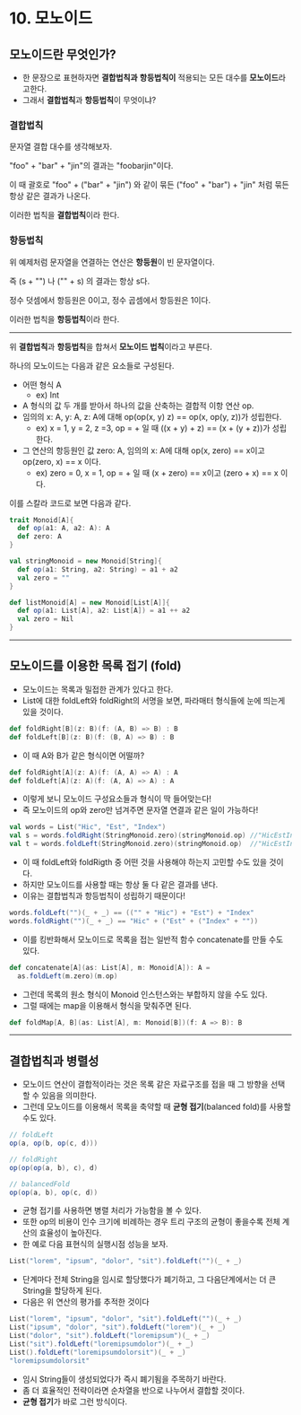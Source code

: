 # 10. 모노이드

## 모노이드란 무엇인가?

- 한 문장으로 표현하자면 **결합법칙과** **항등법칙이** 적용되는 모든 대수를 **모노이드**라고한다.
- 그래서 **결합법칙**과 **항등법칙**이 무엇이냐?

### 결합법칙 

문자열 결합 대수를 생각해보자.

"foo" + "bar" + "jin"의 결과는 "foobarjin"이다.

이 때 괄호로 "foo" + ("bar" + "jin") 와 같이 묶든 ("foo" + "bar") + "jin" 처럼 묶든 항상 같은 결과가 나온다.

이러한 법칙을 **결합법칙**이라 한다.

### 항등법칙

위 예제처럼 문자열을 연결하는 연산은 **항등원**이 빈 문자열이다.

즉 (s + "") 나 ("" + s) 의 결과는 항상 s다.

정수 덧셈에서 항등원은 0이고, 정수 곱셈에서 항등원은 1이다.

이러한 법칙을 **항등법칙**이라 한다.

---

위 **결합법칙**과 **항등법칙**을 합쳐서 **모노이드 법칙**이라고 부른다.

하나의 모노이드는 다음과 같은 요소들로 구성된다.

- 어떤 형식 A
  - ex) Int
- A 형식의 값 두 개를 받아서 하나의 값을 산축하는 결합적 이항 연산 op.
- 임의의 x: A, y: A, z: A에 대해 op(op(x, y) z) == op(x, op(y, z))가 성립한다.
  - ex) x = 1, y = 2, z =3, op = + 일 때 ((x + y) + z) == (x + (y + z))가 성립한다.
- 그 연산의 항등원인 값 zero: A, 임의의 x: A에 대해 op(x, zero) == x이고 op(zero, x) == x 이다.
  - ex) zero = 0, x = 1, op = + 일 때 (x + zero) == x이고 (zero + x) == x 이다.

이를 스칼라 코드로 보면 다음과 같다.

```scala
trait Monoid[A]{
  def op(a1: A, a2: A): A
  def zero: A
}

val stringMonoid = new Monoid[String]{
  def op(a1: String, a2: String) = a1 + a2
  val zero = ""
}

def listMonoid[A] = new Monoid[List[A]]{
  def op(a1: List[A], a2: List[A]) = a1 ++ a2
  val zero = Nil
}
```

---

## 모노이드를 이용한 목록 접기 (fold)

- 모노이드는 목록과 밀접한 관계가 있다고 한다.
- List에 대한 foldLeft와 foldRight의 서명을 보면, 파라매터 형식들에 눈에 띄는게 있을 것이다.

```scala
def foldRight[B](z: B)(f: (A, B) => B) : B
def foldLeft[B](z: B)(f: (B, A) => B) : B
```

- 이 때 A와 B가 같은 형식이면 어떨까?

```scala
def foldRight[A](z: A)(f: (A, A) => A) : A
def foldLeft[A](z: A)(f: (A, A) => A) : A
```

- 이렇게 보니 모노이드 구성요소들과 형식이 딱 들어맞는다!
- 즉 모노이드의 op와 zero만 넘겨주면 문자열 연결과 같은 일이 가능하다!

```scala
val words = List("Hic", "Est", "Index")
val s = words.foldRight(StringMonoid.zero)(stringMonoid.op) //"HicEstIndex"
val t = words.foldLeft(StringMonoid.zero)(stringMonoid.op)  //"HicEstIndex"
```

- 이 때 foldLeft와 foldRigth 중 어떤 것을 사용해야 하는지 고민할 수도 있을 것이다.
- 하지만 모노이드를 사용할 때는 항상 둘 다 같은 결과를 낸다.
- 이유는 결합법칙과 항등법칙이 성립하기 때문이다!

```scala
words.foldLeft("")(_ + _) == (("" + "Hic") + "Est") + "Index"
words.foldRight("")(_ + _) == "Hic" + ("Est" + ("Index" + ""))
```

- 이를 킹반화해서 모노이드로 목록을 접는 일반적 함수 concatenate를 만들 수도 있다.

```scala
def concatenate[A](as: List[A], m: Monoid[A]): A =
  as.foldLeft(m.zero)(m.op)
```

- 그런데 목록의 원소 형식이 Monoid 인스턴스와는 부합하지 않을 수도 있다.
- 그럴 때에는 map을 이용해서 형식을 맞춰주면 된다.
```scala
def foldMap[A, B](as: List[A], m: Monoid[B])(f: A => B): B
```

---

## 결합법칙과 병렬성

- 모노이드 연산이 결합적이라는 것은 목록 같은 자료구조를 접을 때 그 방향을 선택할 수 있음을 의미한다.
- 그런데 모노이드를 이용해서 목록을 축약할 때 **균형 접기**(balanced fold)를 사용할 수도 있다.

```scala
// foldLeft
op(a, op(b, op(c, d)))

// foldRight
op(op(op(a, b), c), d)

// balancedFold
op(op(a, b), op(c, d))
```

- 균형 접기를 사용하면 병렬 처리가 가능함을 볼 수 있다.
- 또한 op의 비용이 인수 크기에 비례하는 경우 트리 구조의 균형이 좋을수록 전체 계산의 효율성이 높아진다.
- 한 예로 다음 표현식의 실행시점 성능을 보자.

```scala
List("lorem", "ipsum", "dolor", "sit").foldLeft("")(_ + _)
```

- 단계마다 전체 String을 임시로 할당했다가 폐기하고, 그 다음단계에서는 더 큰 String을 할당하게 된다.
- 다음은 위 연산의 평가를 추적한 것이다

```scala
List("lorem", "ipsum", "dolor", "sit").foldLeft("")(_ + _)
List("ipsum", "dolor", "sit").foldLeft("lorem")(_ + _)
List("dolor", "sit").foldLeft("loremipsum")(_ + _)
List("sit").foldLeft("loremipsumdolor")(_ + _)
List().foldLeft("loremipsumdolorsit")(_ + _)
"loremipsumdolorsit"
```

- 임시 String들이 생성되었다가 즉시 폐기됨을 주목하기 바란다.
- 좀 더 효율적인 전략이라면 순차열을 반으로 나누어서 결합할 것이다.
- **균형 접기**가 바로 그런 방식이다.
